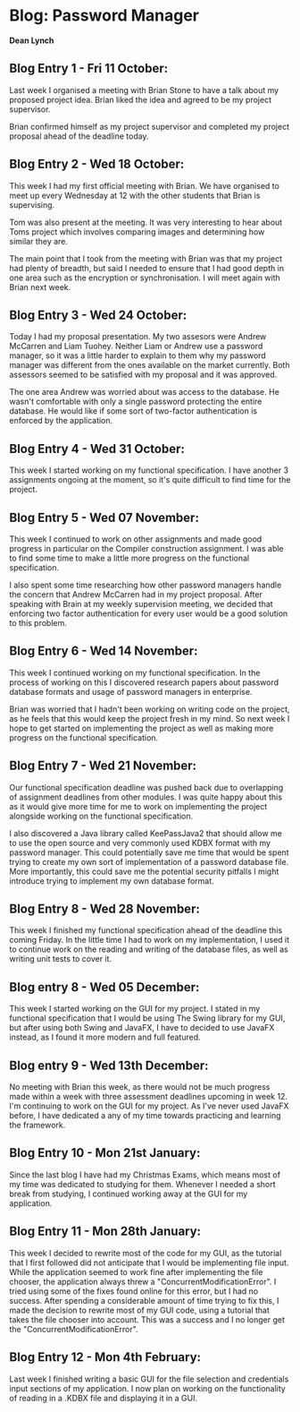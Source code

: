 # Blog: Password Manager

**Dean Lynch**

## Blog Entry 1 - Fri 11 October:

Last week I organised a meeting with Brian Stone to have a talk about my proposed project idea. 
Brian liked the idea and agreed to be my project supervisor. 

Brian confirmed himself as my project supervisor and completed my project proposal ahead of the deadline today.

## Blog Entry 2 - Wed 18 October:

This week I had my first official meeting with Brian. 
We have organised to meet up every Wednesday at 12 with the other students that Brian is supervising.

Tom was also present at the meeting. 
It was very interesting to hear about Toms project which involves comparing images and determining how similar they are.

The main point that I took from the meeting with Brian was that my project had plenty of breadth, but said I needed to ensure that I had good depth in one area such as the encryption or synchronisation. 
I will meet again with Brian next week.

## Blog Entry 3 - Wed 24 October:
Today I had my proposal presentation. 
My two assesors were Andrew McCarren and Liam Tuohey.
Neither Liam or Andrew use a password manager, so it was a little harder to explain to them why my password manager was different from the ones available on the market currently.
Both assessors seemed to be satisfied with my proposal and it was approved.

The one area Andrew was worried about was access to the database. 
He wasn't comfortable with only a single password protecting the entire database.
He would like if some sort of two-factor authentication is enforced by the application.

## Blog Entry 4 - Wed 31 October:
This week I started working on my functional specification. 
I have another 3 assignments ongoing at the moment, so it's quite difficult to find time for the project.

## Blog Entry 5 - Wed 07 November:
This week I continued to work on other assignments and made good progress in particular on the Compiler construction assignment.
I was able to find some time to make a little more progress on the functional specification.

I also spent some time researching how other password managers handle the concern that Andrew McCarren had in my project proposal.
After speaking with Brain at my weekly supervision meeting, we decided that enforcing two factor authentication for every user would be a good solution to this problem.

## Blog Entry 6 - Wed 14 November:
This week I continued working on my functional specification. 
In the process of working on this I discovered research papers about password database formats and usage of password managers in enterprise.

Brian was worried that I hadn't been working on writing code on the project, as he feels that this would keep the project fresh in my mind. 
So next week I hope to get started on implementing the project as well as making more progress on the functional specification.

## Blog Entry 7 - Wed 21 November:
Our functional specification deadline was pushed back due to overlapping of assignment deadlines from other modules. 
I was quite happy about this as it would give more time for me to work on implementing the project alongside working on the functional specification.

I also discovered a Java library called KeePassJava2 that should allow me to use the open source and very commonly used KDBX format with my password manager. 
This could potentially save me time that would be spent trying to create my own sort of implementation of a password database file.
More importantly, this could save me the potential security pitfalls I might introduce trying to implement my own database format.

## Blog Entry 8 - Wed 28 November:
This week I finished my functional specification ahead of the deadline this coming Friday. 
In the little time I had to work on my implementation, I used it to continue work on the reading and writing of the database files, as well as writing unit tests to cover it.

## Blog entry 8 - Wed 05 December:
This week I started working on the GUI for my project.
I stated in my functional specification that I would be using The Swing library for my GUI, but after using both Swing and JavaFX, I have to decided to use JavaFX instead, as I found it more modern and full featured.

## Blog entry 9 - Wed 13th December:
No meeting with Brian this week, as there would not be much progress made within a week with three assessment deadlines upcoming in week 12.
I'm continuing to work on the GUI for my project.
As I've never used JavaFX before, I have dedicated a any of my time towards practicing and learning the framework.

## Blog Entry 10 - Mon 21st January:
Since the last blog I have had my Christmas Exams, which means most of my time was dedicated to studying for them.
Whenever I needed a short break from studying, I continued working away at the GUI for my application.

## Blog Entry 11 - Mon 28th January:
This week I decided to rewrite most of the code for my GUI, as the tutorial that I first followed did not anticipate that I would be implementing file input.
While the application seemed to work fine after implementing the file chooser, the application always threw a "ConcurrentModificationError".
I tried using some of the fixes found online for this error, but I had no success.
After spending a considerable amount of time trying to fix this, I made the decision to rewrite most of my GUI code, using a tutorial that takes the file chooser into account.
This was a success and I no longer get the "ConcurrentModificationError".

## Blog Entry 12 - Mon 4th February:
Last week I finished writing a basic GUI for the file selection and credentials input sections of my application.
I now plan on working on the functionality of reading in a .KDBX file and displaying it in a GUI.